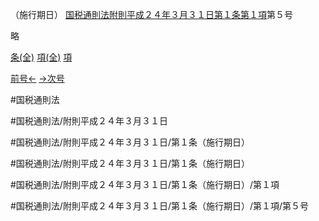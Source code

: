 （施行期日）
[国税通則法附則平成２４年３月３１日第１条第１項](国税通則法＿＿＿＿附則平成２４年３月３１日第１条第１項)第５号

略

[条(全)](国税通則法＿＿＿＿附則平成２４年３月３１日第１条_.md)    [項(全)](国税通則法＿＿＿＿附則平成２４年３月３１日第１条第１項_.md)    [項](国税通則法＿＿＿＿附則平成２４年３月３１日第１条第１項.md)

[前号←](国税通則法＿＿＿＿附則平成２４年３月３１日第１条第１項第４号.md)    [→次号](国税通則法＿＿＿＿附則平成２４年３月３１日第１条第１項第６号.md)

#国税通則法

#国税通則法/附則平成２４年３月３１日

#国税通則法/附則平成２４年３月３１日/第１条（施行期日）

#国税通則法/附則平成２４年３月３１日/第１条（施行期日）

#国税通則法/附則平成２４年３月３１日/第１条（施行期日）/第１項

#国税通則法/附則平成２４年３月３１日/第１条（施行期日）/第１項/第５号

